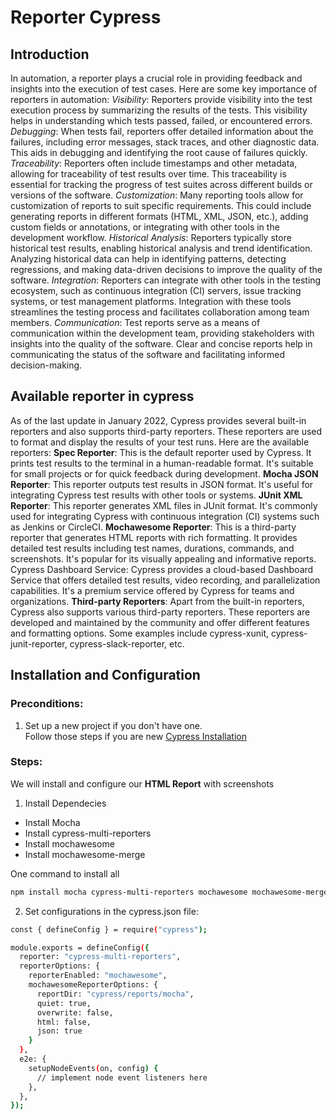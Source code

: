# Reporter Cypress

## Introduction 
In automation, a reporter plays a crucial role in providing feedback and insights into the execution of test cases. Here are some key importance of reporters in automation:
*Visibility*: Reporters provide visibility into the test execution process by summarizing the results of the tests. This visibility helps in understanding which tests passed, failed, or encountered errors.
*Debugging*: When tests fail, reporters offer detailed information about the failures, including error messages, stack traces, and other diagnostic data. This aids in debugging and identifying the root cause of failures quickly.
*Traceability*: Reporters often include timestamps and other metadata, allowing for traceability of test results over time. This traceability is essential for tracking the progress of test suites across different builds or versions of the software.
*Customization*: Many reporting tools allow for customization of reports to suit specific requirements. This could include generating reports in different formats (HTML, XML, JSON, etc.), adding custom fields or annotations, or integrating with other tools in the development workflow.
*Historical Analysis*: Reporters typically store historical test results, enabling historical analysis and trend identification. Analyzing historical data can help in identifying patterns, detecting regressions, and making data-driven decisions to improve the quality of the software.
*Integration*: Reporters can integrate with other tools in the testing ecosystem, such as continuous integration (CI) servers, issue tracking systems, or test management platforms. Integration with these tools streamlines the testing process and facilitates collaboration among team members.
*Communication*: Test reports serve as a means of communication within the development team, providing stakeholders with insights into the quality of the software. Clear and concise reports help in communicating the status of the software and facilitating informed decision-making.


## Available reporter in cypress
As of the last update in January 2022, Cypress provides several built-in reporters and also supports third-party reporters. These reporters are used to format and display the results of your test runs. Here are the available reporters:
**Spec Reporter**:
This is the default reporter used by Cypress.
It prints test results to the terminal in a human-readable format.
It's suitable for small projects or for quick feedback during development.
**Mocha JSON Reporter**:
This reporter outputs test results in JSON format.
It's useful for integrating Cypress test results with other tools or systems.
**JUnit XML Reporter**:
This reporter generates XML files in JUnit format.
It's commonly used for integrating Cypress with continuous integration (CI) systems such as Jenkins or CircleCI.
**Mochawesome Reporter**:
This is a third-party reporter that generates HTML reports with rich formatting.
It provides detailed test results including test names, durations, commands, and screenshots.
It's popular for its visually appealing and informative reports.
Cypress Dashboard Service:
Cypress provides a cloud-based Dashboard Service that offers detailed test results, video recording, and parallelization capabilities.
It's a premium service offered by Cypress for teams and organizations.
**Third-party Reporters**:
Apart from the built-in reporters, Cypress also supports various third-party reporters.
These reporters are developed and maintained by the community and offer different features and formatting options.
Some examples include cypress-xunit, cypress-junit-reporter, cypress-slack-reporter, etc.

## Installation and  Configuration 
### Preconditions:
1. Set up a new project if you don't have one.  
Follow those steps if you are new [Cypress Installation](https://linktodocumentation)

### Steps:
We will install and configure our **HTML Report** with screenshots
1. Install Dependecies
- Install Mocha
- Install cypress-multi-reporters
- Install mochawesome
- Install mochawesome-merge

One command to install all
```sh
npm install mocha cypress-multi-reporters mochawesome mochawesome-merge mochawesome-report-generator
```
2. Set configurations in the cypress.json file:
```sh
const { defineConfig } = require("cypress");

module.exports = defineConfig({
  reporter: "cypress-multi-reporters",
  reporterOptions: {
    reporterEnabled: "mochawesome",
    mochawesomeReporterOptions: {
      reportDir: "cypress/reports/mocha",
      quiet: true,
      overwrite: false,
      html: false,
      json: true
    }
  },
  e2e: {
    setupNodeEvents(on, config) {
      // implement node event listeners here
    },
  },
});

```